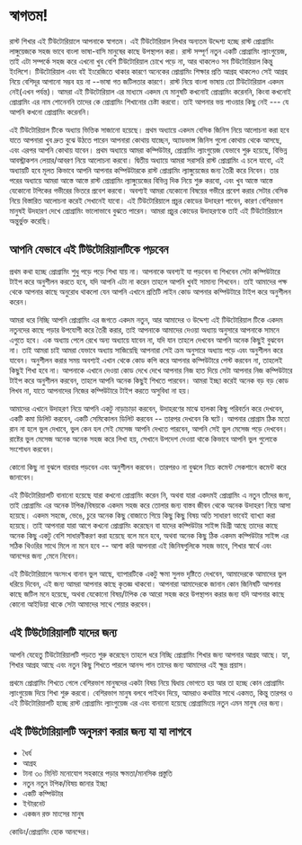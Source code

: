 # স্বাগতম!

রাস্ট শিখার এই টিউটোরিয়ালে আপনাকে স্বাগতম। এই টিউটোরিয়াল লিখার অন্যতম উদ্দেশ্য হচ্ছে রাস্ট প্রোগ্রামিং লাঙ্গুয়েজকে সহজ ভাবে বাংলা ভাষা-বাসি মানুষের কাছে উপস্থাপন করা। রাস্ট সম্পূর্ণ নতুন একটি প্রোগ্রামিং ল্যাংগুয়েজ, তাই এটা  সম্পর্কে সহজ করে এখনো খুব বেশি টিউটোরিয়াল চোখে পড়ে  না, আর থাকলেও সব টিউটোরিয়াল কিন্তু ইংলিশে। টিউটোরিয়াল এবং বই ইংরেজিতে থাকার কারণে অনেকের প্রোগ্রামিং শিক্ষার প্রতি আগ্রহ থাকলেও সেই আগ্রহ নিয়ে বেশিদূর আগানো সম্ভব হয় না --ভাষা গত জটিলতার কারণে।  রাস্ট নিয়ে বাংলা ভাষায় তো টিউটোরিয়াল একদম নেই(এখন পর্যন্ত)। আমরা এই টিউটোরিয়াল এর মাধ্যমে  একদম যে মানুষটি কখনোই প্রোগ্রামিং করেননি, কিংবা কখনোই প্রোগ্রামিং এর নাম শোনেননি তাদের কে প্রোগ্রামিং শিখানোর চেষ্টা করবো। তাই আপনার ভয় পাওয়ার কিছু নেই --- যে আপনি কখনো প্রোগ্রামিং করেননি। 



এই টিউটোরিয়াল টিকে অধ্যায় ভিত্তিক সাজানো হয়েছে। প্রথম অধ্যায়ে একদম বেসিক জিনিস নিয়ে আলোচনা করা হবে যাতে আপনারা খুব দ্রুত বুঝে উঠতে পারেন আপনারা কোথায় যাচ্ছেন, অ্যাডভান্স জিনিস গুলো কোথায় থেকে আসছে, এবং এরপর আপনি কোথায় যাবেন। প্রথম অধ্যায়ে আমরা কম্পিউটার, প্রোগ্রামিং ল্যাংগুয়েজ যেভাবে শুরু হয়েছে, বিভিন্ন আবস্ট্রাকশন লেয়ার/আবরণ নিয়ে আলোচনা করবো। দ্বিতীয় অধ্যায়ে আমরা সরাসরি রাস্ট প্রোগ্রামিং এ চলে যাবো, এই অধ্যায়টি হবে মূলত কিভাবে আপনি আপনার কম্পিউটারকে রাস্ট প্রোগ্রামিং ল্যাঙ্গুয়েজের জন্য তৈরী করে নিবেন। তার পরের অধ্যায়ে আমরা আস্তে আস্তে রাস্ট প্রোগ্রামিং ল্যাঙ্গুয়েজের বিভিন্ন দিক নিয়ে শুরু করবো, এবং খুব আস্তে আস্তে যেকোনো টপিকের গভীরের ভিতরে প্রবেশ করবো। অবশ্যই আমরা যেকোনো বিষয়ের গভীরে প্রবেশ করার সেটার বেসিক নিয়ে বিস্তারিত আলোচনা করেই সেখানেই যাবো। এই টিউটোরিয়ালে প্রচুর কোডের উদাহরণ পাবেন, কারণ বেশিরভাগ মানুষই উদহারণ দেখে প্রোগ্রামিং ভালোভাবে বুঝতে পারেন। আমরা প্রচুর কোডের উদাহরণকে তাই এই টিউটোরিয়ালে অন্তুর্ভুক্ত করেছি। 

## আপনি যেভাবে এই টিউটোরিয়ালটিকে পড়বেন

প্রথম কথা হচ্ছে প্রোগ্রামিং শুধু পড়ে পড়ে শিখা যায় না। আপনাকে অবশ্যই যা পড়বেন বা শিখবেন সেটা কম্পিউটারে টাইপ করে অনুশীলন করতে হবে, যদি আপনি এটা না করেন তাহলে আপনি খুবই সামান্য শিখবেন। তাই আমাদের পক্ষ থেকে আপনার কাছে অনুরোধ থাকলো যেন আপনি এখানে প্রতিটি লাইন কোড আপনার কম্পিউটারে টাইপ করে অনুশীলন করেন।

আমরা ধরে নিচ্ছি আপনি প্রোগ্রামিং এর জগতে একদম নতুন, আর আমাদের ও উদ্দেশ্য এই টিউটোরিয়াল টিকে একদম নতুনদের কাছে পড়ার উপযোগী করে তৈরী করার, তাই আপনাকে আমাদের দেওয়া অধ্যায় অনুসারে আপনাকে সামনে এগুতে হবে। এক অধ্যায় পেলে রেখে অন্য অধ্যায়ে যাবেন না, যদি যান তাহলে দেখবেন আপনি অনেক কিছুই বুঝবেন না। তাই আমরা চাই আমরা যেভাবে অধ্যায় সাজিয়েছি আপনারা সেই ক্রম অনুসারে অধ্যায় পড়ে এবং অনুশীলন করে যাবেন।  অনুশীলন করার সময় অবশ্যই এখান  থেকে কোড কপি করে আপনার কম্পিউটারে পেস্ট করবেন না, তাহলেই কিছুই শিখা হবে না। আপনাকে এখানে দেওয়া কোড দেখে দেখে আপনার নিজ হাত দিয়ে সেটা আপনার নিজ কম্পিউটারে টাইপ করে অনুশীলন করবেন, তাহলে আপনি অনেক কিছুই শিখতে পারবেন।  আমরা ইচ্ছা করেই অনেক বড় বড় কোড লিখব না, যাতে  আপনাদের নিজের কম্পিউটারে টাইপ করতে অসুবিধা না হয়। 

আমাদের এখানে উদাহরণ নিয়ে আপনি একটু নাড়াচাড়া করবেন, উদাহরণের মাঝে হালকা কিছু পরিবর্তন করে দেখবেন,  একটি কমা ডিলিট করবেন, একটি সেমিকোলন ডিলিট করবেন -- তারপর দেখবেন কি ঘটে। আপনার প্রোগ্রাম ঠিক মতো রান না হলে ভুল দেখাবে, ভুল কেন হল সেই মেসেজ আপনি দেখতে পারবেন, আপনি সেই ভুল মেসেজ পড়ে দেখবেন। রাষ্টের ভুল মেসেজ অনেক অনেক সহজ করে লিখা হয়, সেখানে উপদেশ দেওয়া থাকে কিভাবে আপনি ভুল গুলোকে সংশোধন করবেন। 

কোনো কিছু না বুঝলে বারবার পড়বেন এবং অনুশীলন করবেন। তারপরও না বুঝলে নিচে কমেন্ট সেকশানে কমেন্ট করে জানাবেন। 

এই টিউটোরিয়ালটি বানানো হয়েছে যারা কখনো প্রোগ্রামিং করেন নি, অথবা যারা একদমই প্রোগ্রামিং এ নতুন তাঁদের জন্য, তাই প্রোগ্রামিং এর অনেক টপিক/বিষয়কে একদম সহজ করে তোলার জন্য বাস্তব জীবন থেকে অনেক উদাহরণ নিয়ে আসা হয়েছে। একদম সহজে, ভেঙে, চুরে অনেক কিছু বোজাতে গিয়ে কিছু কিছু বিষয় অতি সাধারণ ভাবেই ব্যাখ্যা করা হয়েছে।  তাই আপনারা যারা আগে কখনো প্রোগ্রামিং করেছেন বা যাদের কম্পিউটার সাইন্স ডিগ্রী আছে তাদের কাছে অনেক কিছু একটু বেশি সাধারণীকরণ করা হয়েছে বলে মনে হবে, অথবা অনেক কিছু ঠিক একদম কম্পিউটার সাইন্স এর সঠিক থিওরির সাথে মিলে না মনে হবে -- আশা করি আপনারা এই জিনিষগুলিকে সহজ ভাবে, শিখার স্বার্থে এবং আনন্দের জন্য ,মেনে নিবেন। 

এই টিউটোরিয়ালে অংসংখ বানান ভুল আছে, ব্যাপারটিকে একটু ক্ষমা সুলভ দৃষ্টিতে দেখবেন, আমাদেরকে আমাদের ভুল ধরিয়ে দিবেন, এই জন্য আমরা আপনার কাছে কৃতজ্ঞ থাকবো। আপনারা আমাদেরকে জানান কোন জিনিষটি  আপনার কাছে জটিল মনে হয়েছে, অথবা যেকোনো বিষয়/টপিক কে আরো সহজ করে উপস্থাপন করার জন্য যদি আপনার কাছে কোনো আইডিয়া থাকে সেটা আমাদের সাথে শেয়ার করবেন। 

## এই টিউটোরিয়ালটি যাদের জন্য

আপনি যেহেতু টিউটোরিয়ালটি পড়তে শুরু করেছেন তাহলে ধরে নিচ্ছি প্রোগ্রামিং শিখার জন্য আপনার আগ্রহ আছে।  হ্যা, শিখার আগ্রহ আছে এবং নতুন কিছু শিখতে পারলে আনন্দ পান তাদের জন্য আমাদের এই ক্ষুদ্র প্রয়াস। 

প্রথমে প্রোগ্রামিং শিখতে গেলে বেশিরভাগ মানুষদের একটা বিষয় নিয়ে দ্বিধায় ভোগতে হয় আর তা হচ্ছে কোন প্রোগ্রামিং ল্যাংগুয়েজ দিয়ে শিখা শুরু করবো।  বেশিরভাগ মানুষ বলবে পাইথন দিয়ে, আমরাও  কথাটার  সাথে একমত, কিন্তু তারপর ও এই টিউটোরিয়ালটি হচ্ছে রাস্ট প্রোগ্রামিং ল্যাংগুয়েজ এর এবং বানানো হয়েছে  প্রোগ্রামিংয়ে নতুন এমন মানুষ দের জন্য।  

## এই টিউটোরিয়ালটি অনুসরণ করার জন্য যা যা লাগবে
- ধৈর্য
- আগ্রহ
- টানা ৩০ মিনিট মনোযোগ সহকারে পড়ার ক্ষমতা/মানসিক প্রস্তুতি
- নতুন নতুন টপিক/বিষয় জানার ইচ্ছা 
- একটি কম্পিউটার
- ইন্টারনেট
- একজন রক্ত মাংসের মানুষ

কোডিং/প্রোগ্রামিং হোক আনন্দের। 
